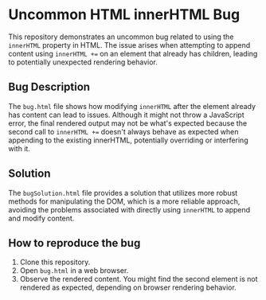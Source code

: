 # Uncommon HTML innerHTML Bug

This repository demonstrates an uncommon bug related to using the `innerHTML` property in HTML.  The issue arises when attempting to append content using `innerHTML +=` on an element that already has children, leading to potentially unexpected rendering behavior.

## Bug Description

The `bug.html` file shows how modifying `innerHTML` after the element already has content can lead to issues. Although it might not throw a JavaScript error, the final rendered output may not be what's expected because the second call to `innerHTML +=` doesn't always behave as expected when appending to the existing innerHTML, potentially overriding or interfering with it.

## Solution

The `bugSolution.html` file provides a solution that utilizes more robust methods for manipulating the DOM, which is a more reliable approach, avoiding the problems associated with directly using `innerHTML` to append and modify content.

## How to reproduce the bug

1. Clone this repository.
2. Open `bug.html` in a web browser.
3. Observe the rendered content. You might find the second element is not rendered as expected, depending on browser rendering behavior.